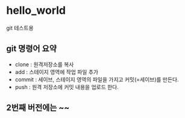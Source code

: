 # hello_world
git 테스트용

## git 명령어 요약
  - clone :  원격저장소를 복사
  - add : 스테이지 영역에 작업 파일 추가
  - commit : 세이브, 스테이지 영역의 파일을 가지고 커밋(=세이브)를 만든다.
  - push : 원격 저장소에 커밋 내용을 업로드 한다.

## 2번째 버전에는 ~~